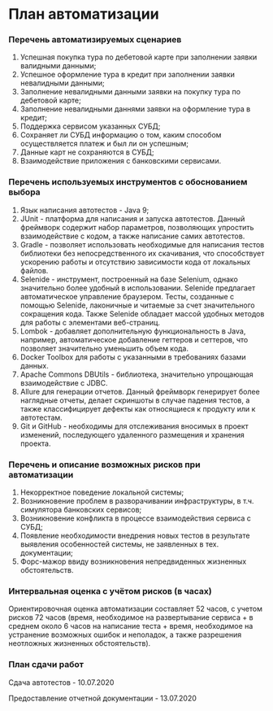 # План автоматизации

### Перечень автоматизируемых сценариев

1. Успешная покупка тура по дебетовой карте при заполнении заявки валидными данными;
2. Успешное оформление тура в кредит при заполнении заявки невалидными данными;
3. Заполнение невалидными данными заявки на покупку тура по дебетовой карте;
4. Заполнение невалидными даннями заявки на оформление тура в кредит;
5. Поддержка сервисом указанных СУБД;
6. Сохраняет ли СУБД информацию о том, каким способом осуществляется платеж и был ли он успешным;
7. Данные карт не сохраняются в СУБД;
8. Взаимодействие приложения с банковскими сервисами.

### Перечень используемых инструментов с обоснованием выбора

1. Язык написания автотестов - Java 9;
2. JUnit - платформа для написания и запуска автотестов. Данный фреймворк содержит набор параметров, позволяющих упростить взаимодействие с кодом, а также написание самих автотестов.
3. Gradle - позволяет использовать необходимые для написания тестов библиотеки без непосредственного их скачивания, что способствует ускорению работы и отсутствию зависимости кода от локальных файлов.
4. Selenide - инструмент, построенный на базе Selenium, однако значительно более удобный в использовании. Selenide предлагает автоматическое управление браузером. Тесты, созданные с помощью Selenide, лаконичные и читаемые за счет значительного сокращения кода. Также Selenide обладает массой удобных методов для работы с элементами веб-страниц.
5. Lombok - добавляет дополнительную функциональность в Java, например, автоматическое добавление геттеров и сеттеров, что позволяет значительно уменьшить объем кода.
6. Docker Toolbox для работы с указанными в требованиях базами данных.
7. Apache Commons DBUtils - библиотека, значительно упрощающая взаимодействие с JDBC.
8. Allure для генерации отчетов. Данный фреймворк генерирует более наглядные отчеты, делает скриншоты в случае падения тестов, а также классифицирует дефекты как относящиеся к продукту или к автотестам.
9. Git и GitHub - необходимы для отслеживания вносимых в проект изменений, последующего удаленного размещения и хранения проекта.

### Перечень и описание возможных рисков при автоматизации

1. Некорректное поведение локальной системы;
2. Возникновение проблем в разворачивании инфраструктуры, в т.ч. симулятора банковских сервисов;
3. Возникновение конфликта в процессе взаимодействия сервиса с СУБД;
4. Появление необходимости внедрения новых тестов в результате выявления особенностей системы, не заявленных в тех. документации;
5. Форс-мажор ввиду возникновения непредвиденных жизненных обстоятельств.

### Интервальная оценка с учётом рисков (в часах)

Ориентировочная оценка автоматизации составляет 52 часов, с учетом рисков 72 часов (время, необходимое на развертывание сервиса + в среднем около 6 часов на написание теста + время, необходимое на устранение возможных ошибок и неполадок, а также разрешения неотложных жизненных обстоятельств).

### План сдачи работ

Сдача автотестов - 10.07.2020

Предоставление отчетной документации - 13.07.2020
